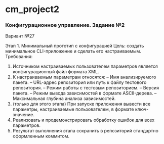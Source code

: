 # cm_project2
### Конфигурационное управление. Задание №2
Вариант №27

Этап 1. Минимальный прототип с конфигурацией
Цель: создать минимальное CLI-приложение и сделать его настраиваемым.
Требования:
1. Источником настраиваемых пользователем параметров является
конфигурационный файл формата XML.
2. К настраиваемым параметрам относятся:
– Имя анализируемого пакета.
– URL-адрес репозитория или путь к файлу тестового репозитория.
– Режим работы с тестовым репозиторием.
– Версия пакета.
– Режим вывода зависимостей в формате ASCII-дерева.
– Максимальная глубина анализа зависимостей.
3. (только для этого этапа) При запуске приложения вывести все параметры,
настраиваемые пользователем, в формате ключ-значение.
4. Реализовать и продемонстрировать обработку ошибок для всех параметров.
5. Результат выполнения этапа сохранить в репозиторий стандартно
оформленным коммитом.

